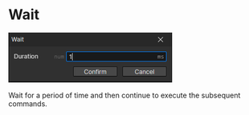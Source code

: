 # Wait

![](img/wait-1.png)

Wait for a period of time and then continue to execute the subsequent commands.